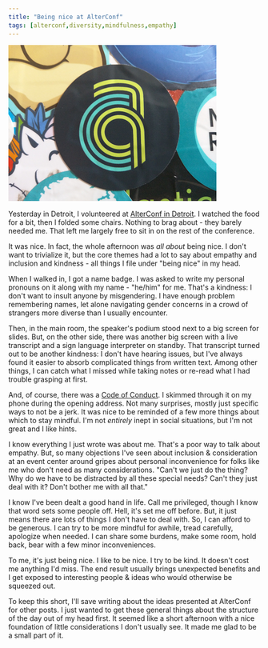 ```yaml
---
title: "Being nice at AlterConf"
tags: [alterconf,diversity,mindfulness,empathy]
---
```


<img class="inset wide right" id="thumbnail" src="/uploads/2015/alterconf/alterconf-laptop-sticker.png">

Yesterday in Detroit, I volunteered at [AlterConf in
Detroit][alterconf-detroit]. I watched the food
for a bit, then I folded some chairs. Nothing to brag about - they barely
needed me. That left me largely free to sit in on the rest of the conference.

[alterconf-detroit]: http://www.alterconf.com/conferences/detroit-mi

It was nice. In fact, the whole afternoon was *all about* being nice. I don't want
to trivialize it, but the core themes had a lot to
say about empathy and inclusion and kindness - all things I file under "being
nice" in my head.

When I walked in, I got a name badge. I was asked to write my personal pronouns
on it along with my name - "he/him" for me. That's a kindness: I don't
want to insult anyone by misgendering. I have enough problem remembering names,
let alone navigating gender concerns in a crowd of strangers more diverse than
I usually encounter.

Then, in the main room, the speaker's podium stood next to a big screen for
slides. But, on the other side, there was another big screen with a live
transcript and a sign language interpreter on standby. That transcript turned
out to be another kindness: I don't have hearing issues, but I've always found
it easier to absorb complicated things from written text. Among other things, I
can catch what I missed while taking notes or re-read what I had trouble
grasping at first.

And, of course, there was a [Code of Conduct][coc]. I skimmed through it on my
phone during the opening address. Not many surprises, mostly just specific ways
to not be a jerk. It was nice to be reminded of a few more things about which
to stay mindful. I'm not *entirely* inept in social situations, but I'm not
great and I like hints.

[coc]: http://www.alterconf.com/code-of-conduct

I know everything I just wrote was about me. That's a poor way to talk
about empathy. But, so many objections I've seen about inclusion &
consideration at an event center around gripes about personal inconvenience for
folks like me who don't need as many considerations. "Can't we just do the
thing? Why do we have to be distracted by all these special needs? Can't they
just deal with it? Don't bother me with all that."

I know I've been dealt a good hand in life. Call me privileged, though I know
that word sets some people off. Hell, it's set me off before. But, it just
means there are lots of things I don't have to deal with. So, I can afford
to be generous. I can try to be more mindful for awhile, tread carefully, apologize
when needed. I can share some burdens, make some room, hold back, bear with a
few minor inconveniences.

To me, it's just being nice. I like to be nice. I try to be kind. It doesn't
cost me anything I'd miss. The end result usually brings unexpected benefits
and I get exposed to interesting people & ideas who would otherwise be squeezed
out.

To keep this short, I'll save writing about the ideas presented at AlterConf
for other posts. I just wanted to get these general things about the structure
of the day out of my head first. It seemed like a short afternoon with a nice
foundation of little considerations I don't usually see. It made me glad to
be a small part of it.
